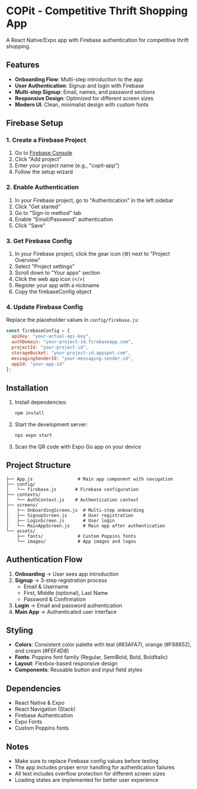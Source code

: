 # COPit - Competitive Thrift Shopping App

A React Native/Expo app with Firebase authentication for competitive thrift shopping.

## Features

- **Onboarding Flow**: Multi-step introduction to the app
- **User Authentication**: Signup and login with Firebase
- **Multi-step Signup**: Email, names, and password sections
- **Responsive Design**: Optimized for different screen sizes
- **Modern UI**: Clean, minimalist design with custom fonts

## Firebase Setup

### 1. Create a Firebase Project

1. Go to [Firebase Console](https://console.firebase.google.com/)
2. Click "Add project"
3. Enter your project name (e.g., "copit-app")
4. Follow the setup wizard

### 2. Enable Authentication

1. In your Firebase project, go to "Authentication" in the left sidebar
2. Click "Get started"
3. Go to "Sign-in method" tab
4. Enable "Email/Password" authentication
5. Click "Save"

### 3. Get Firebase Config

1. In your Firebase project, click the gear icon (⚙️) next to "Project Overview"
2. Select "Project settings"
3. Scroll down to "Your apps" section
4. Click the web app icon (</>)
5. Register your app with a nickname
6. Copy the firebaseConfig object

### 4. Update Firebase Config

Replace the placeholder values in `config/firebase.js`:

```javascript
const firebaseConfig = {
  apiKey: "your-actual-api-key",
  authDomain: "your-project-id.firebaseapp.com",
  projectId: "your-project-id",
  storageBucket: "your-project-id.appspot.com",
  messagingSenderId: "your-messaging-sender-id",
  appId: "your-app-id"
};
```

## Installation

1. Install dependencies:
   ```bash
   npm install
   ```

2. Start the development server:
   ```bash
   npx expo start
   ```

3. Scan the QR code with Expo Go app on your device

## Project Structure

```
├── App.js                 # Main app component with navigation
├── config/
│   └── firebase.js       # Firebase configuration
├── contexts/
│   └── AuthContext.js    # Authentication context
├── screens/
│   ├── OnboardingScreen.js  # Multi-step onboarding
│   ├── SignupScreen.js      # User registration
│   ├── LoginScreen.js       # User login
│   └── MainAppScreen.js     # Main app after authentication
└── assets/
    ├── fonts/             # Custom Poppins fonts
    └── images/            # App images and logos
```

## Authentication Flow

1. **Onboarding** → User sees app introduction
2. **Signup** → 3-step registration process
   - Email & Username
   - First, Middle (optional), Last Name
   - Password & Confirmation
3. **Login** → Email and password authentication
4. **Main App** → Authenticated user interface

## Styling

- **Colors**: Consistent color palette with teal (#83AFA7), orange (#F68652), and cream (#FEF4D8)
- **Fonts**: Poppins font family (Regular, SemiBold, Bold, BoldItalic)
- **Layout**: Flexbox-based responsive design
- **Components**: Reusable button and input field styles

## Dependencies

- React Native & Expo
- React Navigation (Stack)
- Firebase Authentication
- Expo Fonts
- Custom Poppins fonts

## Notes

- Make sure to replace Firebase config values before testing
- The app includes proper error handling for authentication failures
- All text includes overflow protection for different screen sizes
- Loading states are implemented for better user experience
